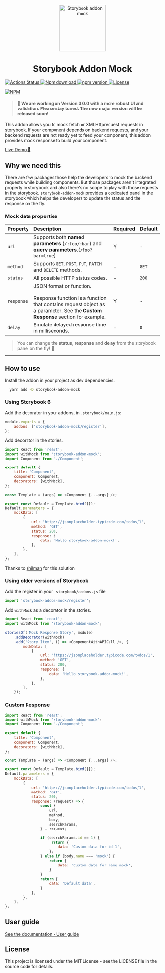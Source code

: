 <div align="center">
        <img src="https://raw.githubusercontent.com/nutboltu/storybook-addon-mock/master/assets/logo.svg" alt="Storybook addon mock" height="150" />
        <h1>Storybook Addon Mock</h1>
</div>

<p>
    <a href="https://github.com/nutboltu/storybook-addon-mock/actions">
        <img src="https://github.com/nutboltu/storybook-addon-mock/workflows/CI/badge.svg" alt="Actions Status" />
    </a>
    <a href="#">
        <img src="https://img.shields.io/npm/dm/storybook-addon-mock.svg" alt="Npm download" />
    </a>
    <a href="https://badge.fury.io/js/storybook-addon-mock">
        <img src="https://badge.fury.io/js/storybook-addon-mock.svg" alt="npm version" />
    </a>
     <a href="https://github.com/nutboltu/storybook-addon-mock/blob/main/LICENSE">
        <img src="https://img.shields.io/github/license/nutboltu/storybook-addon-mock" alt="License" />
    </a>
</p>

[![NPM](https://nodei.co/npm/storybook-addon-mock.png?downloads=true&downloadRank=true&stars=true)](https://nodei.co/npm/storybook-addon-mock/)

> <h4> 📣 We are working on Version 3.0.0 with a more robust UI and validation. Please stay tuned. The new major version will be released soon!
</h4>

This addon allows you to mock fetch or XMLHttprequest requests in storybook. If your component depends on backend requests, and your backend requests are not ready yet to feed your component, this addon provides mock response to build your component.

[Live Demo :rocket:](https://nutboltu.github.io/storybook-addon-mock)

## Why we need this

There are few packages those help the developers to mock the backend requests while building components. But those packages aren't integrated properly in storybook and also there's no scope to play with those requests in the storybook. `storybook-addon-mock` provides a dedicated panel in the storybook which helps the developers to update the status and the response on the fly.

### Mock data properties

| Property   | Description                                                                                 | Required | Default |
| ---------- | :------------------------------------------------------------------------------------------ | :------- | :------ |
| `url`      | Supports both **named parameters** (`/:foo/:bar`) and **query parameters**.(`/foo?bar=true`) | Y        |    -    |
| `method`   | Supports `GET`, `POST`, `PUT`, `PATCH` and `DELETE` methods.                                                   |     -    | `GET`   |
| `status`   | All possible HTTP status codes.                                                              |     -    | `200`   |
| `response` | JSON format or function. <br/> <br/> Response function is a function that contains request object as a parameter. See the **Custom Response** section for example.  | Y        |    -    |
| `delay`    | Emulate delayed response time in milliseconds.                                              |     -    | `0`     |

> You can change the **status**, **response** and **delay** from the storybook panel on the fly! :rocket:

---

## How to use

Install the addon in your project as dev dependencies.

```bash
  yarn add -D storybook-addon-mock
```

### Using Storybook 6

Add the decorator in your addons, in `.storybook/main.js`:

```js
module.exports = {
    addons: ['storybook-addon-mock/register'],
};
```

Add decorator in the stories.

```js
import React from 'react';
import withMock from 'storybook-addon-mock';
import Component from './Component';

export default {
    title: 'Component',
    component: Component,
    decorators: [withMock],
};

const Template = (args) => <Component {...args} />;

export const Default = Template.bind({});
Default.parameters = {
    mockData: [
        {
            url: 'https://jsonplaceholder.typicode.com/todos/1',
            method: 'GET',
            status: 200,
            response: {
                data: 'Hello storybook-addon-mock!',
            },
        },
    ],
};
```

Thanks to [shilman](https://github.com/storybookjs/storybook/issues/14817) for this solution

### Using older versions of Storybook

Add the register in your `.storybook/addons.js` file

```js
import 'storybook-addon-mock/register';
```

Add `withMock` as a decorator in the stories.

```js
import React from 'react';
import withMock from 'storybook-addon-mock';

storiesOf('Mock Response Story', module)
    .addDecorator(withMock)
    .add('Story Item', () => <ComponentWithAPICall />, {
        mockData: [
            {
                url: 'https://jsonplaceholder.typicode.com/todos/1',
                method: 'GET',
                status: 200,
                response: {
                    data: 'Hello storybook-addon-mock!',
                },
            },
        ],
    });
```

### Custom Response

```js
import React from 'react';
import withMock from 'storybook-addon-mock';
import Component from './Component';

export default {
    title: 'Component',
    component: Component,
    decorators: [withMock],
};

const Template = (args) => <Component {...args} />;

export const Default = Template.bind({});
Default.parameters = {
    mockData: [
        {
            url: 'https://jsonplaceholder.typicode.com/todos/1',
            method: 'GET',
            status: 200,
            response: (request) => {
                const {
                    url,
                    method,
                    body,
                    searchParams,
                } = request;

                if (searchParams.id == 1) {
                     return {
                        data: 'Custom data for id 1',
                    };   
                } else if (body.name === 'mock') {
                    return {
                        data: 'Custom data for name mock',
                    }
                }
                return {
                    data: 'Default data',
                }
            },
        },
    ],
};
```

## User guide


[See the documentation - User guide](https://nutboltu.github.io/storybook-addon-mock)

## License

This project is licensed under the MIT License - see the LICENSE file in the source code for details.
